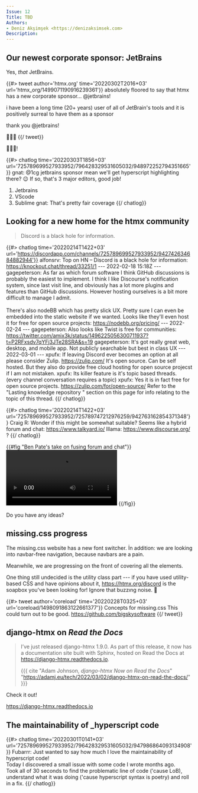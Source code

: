 ```yaml
---
Issue: 12
Title: TBD
Authors:
- Deniz Akşimşek <https://denizaksimsek.com>
Description: 
---
```



## Our newest corporate sponsor: JetBrains

Yes, _that_ JetBrains.

{{#> tweet author='htmx.org' time='20220302T2016+03' url='htmx_org/1499071190916239361'}}
absolutely floored to say that htmx has a new corporate sponsor... @jetbrains!

i have been a long time (20+ years) user of all of JetBrain's tools and it is 
positively surreal to have them as a sponsor

thank you @jetbrains!

🙏🙏🙏
{{/ tweet}}

💙💙💙!

<aside>
{{#> chatlog time='20220303T1856+03' url='725789699527933952/796428329531605032/948972252794351665'}}
gnat: @1cg jetbrains sponsor mean we'll get hyperscript highlighting there? 😉 
  If so, that's 3 major editors, good job!

  1. Jetbrains
  2. VScode
  3. Sublime
gnat: That's pretty fair coverage
{{/ chatlog}}
</aside>


## Looking for a new home for the htmx community

> Discord is a black hole for information.

{{#> chatlog time='20220214T1422+03' url='https://discordapp.com/channels/725789699527933952/942742634684882944'}}
alfonsrv: Top on HN – Discord is a black hole for information:
  https://knockout.chat/thread/33251/1
--- 2022-02-18 15:18Z ---
gagepeterson: As far as which forum software I think GitHub discussions is 
  probably the easiest to implement. I think I like Discourse's notification 
  system, since last visit line, and obviously has a lot more plugins and 
  features than GitHub discussions. However hosting ourselves is a bit more 
  difficult to manage I admit.\
  \
  There's also nodeBB which has pretty slick UX. Pretty sure I can even be 
  embedded into the static website if we wanted. Looks like they'll even host 
  it for free for open source projects: <https://nodebb.org/pricing/>
--- 2022-02-24 ---
gagepeterson: Also looks like Twist is free for communities:
  <https://twitter.com/amix3k/status/1496225056300711937?t=P2RFxsdv7qYFj3JTe28SRA&s=19>
gagepeterson: It's got really great web, desktop, and mobile app. Not publicly
  searchable but best in class UX
--- 2022-03-01 ---
xpufx: If leaving Discord ever becomes an option at all please consider Zulip.
  <https://zulip.com/> It's open source. Can be self hosted. But they also do 
  provide free cloud hosting for open source projecst if I am not mistaken. 
xpufx: Its killer feature is it's topic based threads. (every channel 
  conversation requires a topic) 
xpufx: Yes it is in fact free for open source projects. <https://zulip.com/for/open-source/>
  Refer to the "Lasting knowledge repository " section on this page for info 
  relating to the topic of this thread.
{{/ chatlog}}

{{#> chatlog time='20220214T1422+03' url='725789699527933952/725789747212976259/942763162854371348'}}
Craig R: Wonder if this might be somewhat suitable? Seems like a hybrid forum
  and chat: <https://www.talkyard.io/>
lllama: <https://www.discourse.org/> ?
{{/ chatlog}}

{{#fig "Ben Pate's take on fusing forum and chat"}}
<video controls src="/assets/2022-03-13/whisperverse-chatforum.mp4"></video>
{{/fig}}

Do you have any ideas?


## missing.css progress

The missing.css website has a new font switcher. İn addition: we are looking 
into navbar-free navigation, because navbars are a pain.

Meanwhile, we are progressing on the front of covering all the elements.

One thing still undecided is the utility class part --- if you have used 
utility-based CSS and have opinions about it, <https://htmx.org/discord> is the
soapbox you've been looking for! Ignore that buzzıng noise. 🐝

{{#> tweet author='coreload' time='20220228T0325+03' url='coreload/1498091863122661377'}}
Concepts for missing.css
This could turn out to be good.
https://github.com/bigskysoftware
{{/ tweet}}


## django-htmx on <i>Read the Docs</i>

> I’ve just released django-htmx 1.9.0. As part of this release, it now has a
> documentation site built with Sphinx, hosted on Read the Docs at 
> <https://django-htmx.readthedocs.io>.
>
> {{{ cite "Adam Johnson, <cite>django-htmx Now on Read the Docs</cite>"
     "https://adamj.eu/tech/2022/03/02/django-htmx-on-read-the-docs/" }}}

Check it out!

<https://django-htmx.readthedocs.io>


## The maintainability of _hyperscript code

{{#> chatlog time='20220301T0141+03' url='725789699527933952/796428329531605032/947986864093134908'}}
Fubarrr: Just wanted to say how much I love the maintainability of hyperscript
  code!\
  Today I discovered a small issue with some code I wrote months ago.\
  Took all of 30 seconds to find the problematic line of code ('cause LoB), 
  understand what it was doing ('cause hyperscript syntax is poetry) and roll
  in a fix. 
{{/ chatlog}}
